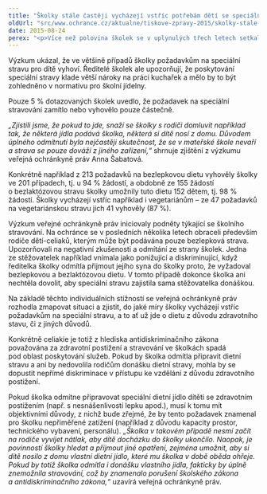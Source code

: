 ```yaml
---
title: "Školky stále častěji vycházejí vstříc potřebám dětí se speciálním stravováním"
oldUrl: "src/www.ochrance.cz/aktualne/tiskove-zpravy-2015/skolky-stale-casteji-vychazeji-vstric-potrebam-deti-se-specialnim-stravovanim"
date: 2015-08-24
perex: "<p>Více než polovina školek se v uplynulých třech letech setkala s požadavkem rodičů na speciální dietní stravu pro děti. Zjistila to veřejná ochránkyně práv dotazníkovým výzkumem 799 mateřských škol zapsaných v Rejstříku škol a školských zařízení. Nejčastěji dítě potřebovalo bezlepkovou nebo bezlaktózovou stravu, případně rodiče požadovali jinou úpravu stravy zejména s ohledem na potravinové alergie (např. kakao, ořechy, rajčata apod.).</p>"
---
```


<!-- imported from the old website -->

<p>Výzkum ukázal, že ve většině případů školky požadavkům na speciální stravu pro dítě vyhoví. Ředitelé školek ale upozorňují, že poskytování speciální stravy klade větší nároky na práci kuchařek a mělo by to být zohledněno v normativu pro školní jídelny.</p><p>Pouze 5 % dotazovaných školek uvedlo, že požadavek na speciální stravování zamítlo nebo vyhovělo pouze částečně. </p><p><em>„Zjistili jsme, že pokud to jde, snaží se školky s rodiči domluvit například tak, že některá jídla podává školka, některá si dítě nosí z domu. Důvodem úplného odmítnutí byla nejčastěji skutečnost, že se v mateřské škole nevaří a strava se pouze dováží z jiného zařízení,“</em> shrnuje zjištění z výzkumu veřejná ochránkyně práv Anna Šabatová. </p><p>Konkrétně například z 213 požadavků na bezlepkovou dietu vyhověly školky ve 201 případech, tj. u 94 % žádostí, a obdobně ze 155 žádostí o bezlaktózovou stravu školky umožnily tuto dietu 152 dětem, tj. 98 % žádostí. Školky vycházejí vstříc například i vegetariánům – ze 47 požadavků na vegetariánskou stravu jich 41 vyhověly (87 %).</p><p>Výzkum veřejné ochránkyně práv iniciovaly podněty týkající se školního stravování. Na ochránce se v posledních několika letech obraceli především rodiče dětí-celiaků, kterým může být podávána pouze bezlepková strava. Upozorňovali na negativní zkušenosti a odmítání ze strany školek. Jedna ze stěžovatelek například vnímala jako ponižující a diskriminující, když ředitelka školky odmítla přijmout jejího syna do školky proto, že vyžadoval bezlepkovou a bezlaktózovou dietu. V tomto případě dokonce školka ani nechtěla dovolit, aby speciální stravu zajistila sama stěžovatelka donáškou.</p><p>Na základě těchto individuálních stížností se veřejná ochránkyně práv rozhodla zmapovat situaci a zjistit, do jaké míry školky vycházejí vstříc požadavkům na speciální stravu, a to ať už jde o dietu z důvodu zdravotního stavu, či z jiných důvodů.</p><p>Konkrétně celiakie je totiž z hlediska antidiskriminačního zákona považována za zdravotní postižení a stravování ve školkách spadá  pod oblast poskytování služeb. Pokud by školka odmítla připravit dietní stravu a ani by nedovolila rodičům donášku dietní stravy, mohla by se dopustit nepřímé diskriminace v přístupu ke vzdělání z důvodu zdravotního postižení. </p><p>Pokud školka odmítne připravovat speciální dietní jídlo dítěti se zdravotním postižením (např. s nesnášenlivostí lepku apod.), musí k tomu mít objektivními důvody, z nichž bude zřejmé, že by tento požadavek znamenal pro školku nepřiměřené zatížení (například z důvodu kapacity prostor, technického vybavení, personálu). <em>„Školka v takovém případě nesmí začít na rodiče vyvíjet nátlak, aby dítě docházku do školky ukončilo. Naopak, je povinností školky hledat a přijmout jiné opatření, zejména umožnit, aby si dítě nosilo z domu vlastní dietní jídlo, které mu školka v době oběda ohřeje. Pokud by totiž školka odmítla i donášku vlastního jídla, fakticky by úplně znemožnila stravování, což by znamenalo porušení školského zákona a antidiskriminačního zákona,“</em> uzavírá veřejná ochránkyně práv.</p>
